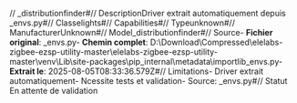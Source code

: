 // _distributionfinder#// DescriptionDriver extrait automatiquement depuis _envs.py#// Classelights#// Capabilities#// Typeunknown#// ManufacturerUnknown#// Model_distributionfinder#// Source- **Fichier original**: _envs.py- **Chemin complet**: D:\Download\Compressed\elelabs-zigbee-ezsp-utility-master\elelabs-zigbee-ezsp-utility-master\venv\Lib\site-packages\pip\_internal\metadata\importlib\_envs.py- **Extrait le**: 2025-08-05T08:33:36.579Z#// Limitations- Driver extrait automatiquement- Ncessite tests et validation- Source: _envs.py#// Statut En attente de validation